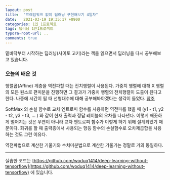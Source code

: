 ```yaml
---
layout: post
title:  "프레임워크 없이 딥러닝 구현해보기 4일차"
date:   2021-03-19 19:35:17 +0900
categories: 1인_1프로젝트
tags: 딥러닝 1인1프로젝트
typora-root-url: ..
comments: true
---
```


밑바닥부터 시작하는 딥러닝(사이토 고키)라는 책을 읽으면서 딥러닝을 다시 공부해보고 있습니다. 



### 오늘의 배운 것

행렬곱(Affine) 계층을 역전파할 때는 전치행렬이 사용된다. 가중치 행렬에 대해 X 행렬의 모든 원소로 편미분을 진행하면 그 결과가 가중치 행렬의 전치행렬이 도출이 된다고 한다. 나중에 시간이 될 때 선형대수에 대해 공부해봐야겠다는 생각이 들었다. [참조](https://choosunsick.github.io/post/neural_network_backward_3/)

SoftMax 의 손실 함수로 교차 엔트로피 함수를 사용하면 역전파를 했을 때 (y1 - t1, y2 - t2, y3 - t3, ... ) 와 같이 현재 출력과 정답 레이블의 오차를 나타낸다. 이렇게 깨끗하게 떨어지는 것은 우연이 아니라 교차 엔트로피 함수가 이렇게 하기 위해 설계되었기 때문이다. 회귀를 할 때 출력층에서 사용되는 항등 함수의 손실함수로 오차제곱합을 사용하는 것도 그런 이유다.

역전파법으로 계산한 기울기와 수치미분법으로 계산한 기울기는 정말로 거의 동일하다.



------

실습한 코드는 [https://github.com/woduq1414/deep-learning-without-tensorflow](https://github.com/woduq1414/deep-learning-without-tensorflow) 에 있습니다.

